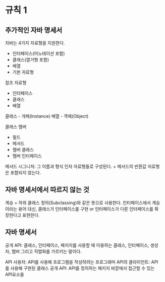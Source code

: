 # 규칙 1

## 추가적인 자바 명세서

자바는 4가지 자료형을 지원한다.

- 인터페이스(어노테이션 포함)
- 클래스(열거형 포함)
- 배열
- 기본 자료형

참조 자료형

- 인터페이스
- 클래스
- 배열

클래스 - 개체(Instance)
배열 - 객체(Object)

클래스 맴버

- 필드
- 메서드
- 멤버 클래스
- 멤버 인터페이스

메서드 시그니처: 그 이름과 형식 인자 자료형들로 구성된다. + 메서드의 반환값 자료형은 포함되지 않는다.

## 자바 명세서에서 따르지 않는 것

계승 = 하위 클래스 정의(Subclassing)와 같은 뜻으로 사용한다.
인터페이스에서 계승이라는 용어 대신, 클래스가 인터페이스를 구현 or 인터페이스가 다른 인터페이스를 확장한다고 표현한다.

## 자바 명세서

공개 API: 클래스, 인터페이스, 패키지를 사용할 때 이용하는 클래스, 인터페이스, 생성자, 멤버 그리고 직렬화를 가르키는 말이다.

API 사용자: API를 사용해 프로그램을 작성하려는 프로그래머
API의 클라이언트: API를 사용해 구현된 클래스
공개 API: API를 정의하는 패키지 바깥에서 접근할 수 있는 API요소들
